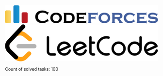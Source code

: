 ![Logo](https://github.com/AzizMGV/Berzloy/blob/main/Images/Codeforces.png)
![Logo](https://github.com/AzizMGV/Berzloy/blob/main/Images/LeetCodeLogo.png)

Count of solved tasks: 100
